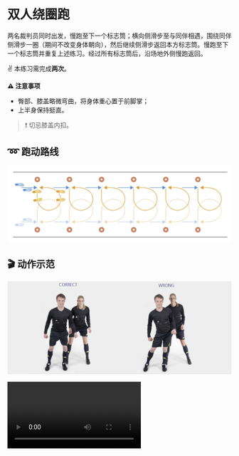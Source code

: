 # 双人绕圈跑

两名裁判员同时出发，慢跑至下一个标志筒；横向侧滑步至与同伴相遇，围绕同伴侧滑步一圈（期间不改变身体朝向），然后继续侧滑步返回本方标志筒。慢跑至下一个标志筒并重复上述练习。经过所有标志筒后，沿场地外侧慢跑返回。

✌️ 本练习需完成**两次**。

**⚠️ 注意事项**

- 臀部、膝盖略微弯曲，将身体重心置于前脚掌；
- 上半身保持挺直。

>❗️ 切忌膝盖内扣。

## ➿ 跑动路线

![circling](../figures/part1/circling.png)

## 🎬 动作示范

![circling](../figures/part1/circlingp.png)

<div class="center-video">
    <video controls>
        <source src="../videos/part1/circling.mp4" type="video/mp4">
    </video>
</div>